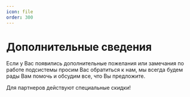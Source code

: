 ```yaml
---
icon: file
order: 300
---
```


# Дополнительные сведения 
Если у Вас появились дополнительные пожелания или замечания по работе подсистемы просим Вас обратиться к нам, мы всегда будем рады Вам помочь и обсудим все, что Вы предложите.

Для партнеров действуют специальные скидки!

